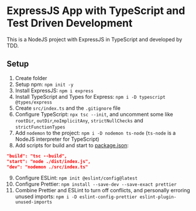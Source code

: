 # ExpressJS App with TypeScript and Test Driven Development

This is a NodeJS project with ExpressJS in TypeScript and developed by TDD.

## Setup

1. Create folder
2. Setup npm: `npm init -y`
3. Install ExpressJS: `npm i express`
4. Install TypeScript and Types for Express: `npm i -D typescript @types/express`
5. Create `src/index.ts` and the `.gitignore` file
6. Configure TypeScript: `npx tsc --init`, and uncomment some like `rootDir`, `outDir`,`noImplicitAny`, `strictNullChecks` and `strictFunctionTypes`
7. Add `nodemon` to the project: `npm i -D nodemon ts-node` (`ts-node` is a NodeJS interpreter for TypeScript)
8. Add scripts for build and start to [package.json](./package.json):

```json
"build": "tsc --build",
"start": "node ./dist/index.js",
"dev": "nodemon ./src/index.ts"
```

9. Configure ESLint: `npm init @eslint/config@latest`
10. Configure Prettier: `npm install --save-dev --save-exact prettier`
11. Combine Prettier and ESLint to turn off conflicts, and personally erroring unused imports: `npm i -D eslint-config-prettier eslint-plugin-unused-imports`
